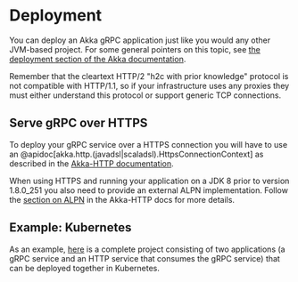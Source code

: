 # Deployment

You can deploy an Akka gRPC application just like you would any other JVM-based project. For some general pointers on this topic, see [the deployment section of the Akka documentation](https://doc.akka.io/docs/akka/current/additional/deploying.html).

Remember that the cleartext HTTP/2 "h2c with prior knowledge" protocol is not compatible with HTTP/1.1, so if your infrastructure uses any proxies they must either understand this protocol or support generic TCP connections.

## Serve gRPC over HTTPS

To deploy your gRPC service over a HTTPS connection you will have to use an @apidoc[akka.http.(javadsl|scaladsl).HttpsConnectionContext] as described in the [Akka-HTTP documentation](https://doc.akka.io/docs/akka-http/10.1/server-side/server-https-support.html).

When using HTTPS and running your application on a JDK 8 prior to version 1.8.0_251 you also need to provide an external ALPN implementation. Follow the [section on ALPN](https://doc.akka.io/docs/akka-http/10.1/server-side/http2.html#application-layer-protocol-negotiation-alpn-) in the Akka-HTTP docs for more details.

## Example: Kubernetes

As an example, [here](https://developer.lightbend.com/start/?group=akka&project=akka-grpc-sample-kubernetes-scala) is a complete project consisting of two applications (a gRPC service and an HTTP service that consumes the gRPC service) that can be deployed together in Kubernetes.
